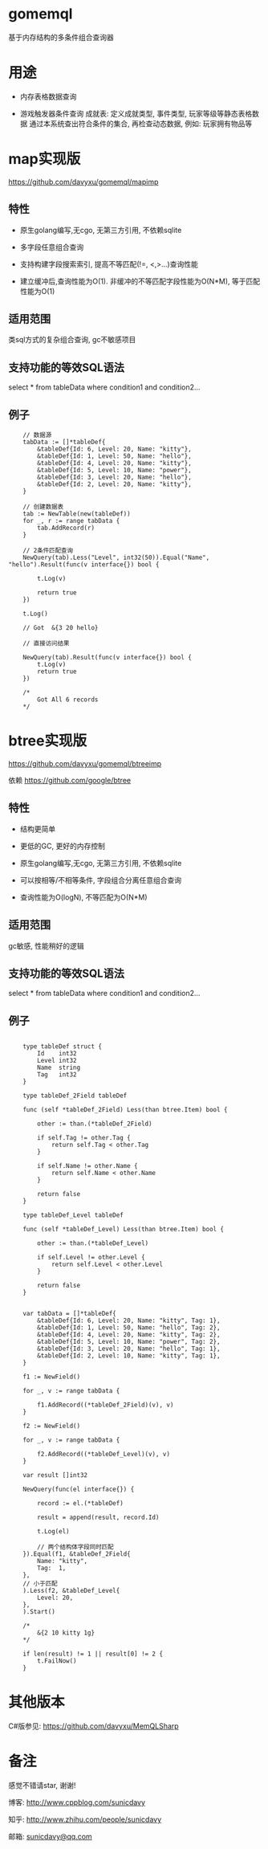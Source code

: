 # gomemql

基于内存结构的多条件组合查询器

# 用途

* 内存表格数据查询

* 游戏触发器条件查询
成就表: 定义成就类型, 事件类型, 玩家等级等静态表格数据
通过本系统查出符合条件的集合, 再检查动态数据, 例如: 玩家拥有物品等

# map实现版
https://github.com/davyxu/gomemql/mapimp

## 特性

* 原生golang编写,无cgo, 无第三方引用, 不依赖sqlite

* 多字段任意组合查询

* 支持构建字段搜索索引, 提高不等匹配(!=, <,>...)查询性能

* 建立缓冲后,查询性能为O(1). 非缓冲的不等匹配字段性能为O(N*M), 等于匹配性能为O(1)

## 适用范围

类sql方式的复杂组合查询, gc不敏感项目

## 支持功能的等效SQL语法
select * from tableData where condition1 and condition2...

## 例子
```golang
	// 数据源
	tabData := []*tableDef{
		&tableDef{Id: 6, Level: 20, Name: "kitty"},
		&tableDef{Id: 1, Level: 50, Name: "hello"},
		&tableDef{Id: 4, Level: 20, Name: "kitty"},
		&tableDef{Id: 5, Level: 10, Name: "power"},
		&tableDef{Id: 3, Level: 20, Name: "hello"},
		&tableDef{Id: 2, Level: 20, Name: "kitty"},
	}

	// 创建数据表
	tab := NewTable(new(tableDef))
	for _, r := range tabData {
		tab.AddRecord(r)
	}
	
	// 2条件匹配查询
	NewQuery(tab).Less("Level", int32(50)).Equal("Name", "hello").Result(func(v interface{}) bool {

		t.Log(v)

		return true
	})

	t.Log()

	// Got  &{3 20 hello}
	
	// 直接访问结果

	NewQuery(tab).Result(func(v interface{}) bool {
		t.Log(v)
		return true
	})

	/*
		Got All 6 records
	*/

```
# btree实现版

https://github.com/davyxu/gomemql/btreeimp

依赖
https://github.com/google/btree

## 特性

* 结构更简单

* 更低的GC, 更好的内存控制

* 原生golang编写,无cgo, 无第三方引用, 不依赖sqlite

* 可以按相等/不相等条件, 字段组合分离任意组合查询

* 查询性能为O(logN), 不等匹配为O(N*M)

## 适用范围
gc敏感, 性能稍好的逻辑

## 支持功能的等效SQL语法
select * from tableData where condition1 and condition2...

## 例子
```golang

	type tableDef struct {
		Id    int32
		Level int32
		Name  string
		Tag   int32
	}

	type tableDef_2Field tableDef
	
	func (self *tableDef_2Field) Less(than btree.Item) bool {
	
		other := than.(*tableDef_2Field)
	
		if self.Tag != other.Tag {
			return self.Tag < other.Tag
		}
	
		if self.Name != other.Name {
			return self.Name < other.Name
		}
	
		return false
	}
	
	type tableDef_Level tableDef
	
	func (self *tableDef_Level) Less(than btree.Item) bool {
	
		other := than.(*tableDef_Level)
	
		if self.Level != other.Level {
			return self.Level < other.Level
		}
	
		return false
	}


	var tabData = []*tableDef{
		&tableDef{Id: 6, Level: 20, Name: "kitty", Tag: 1},
		&tableDef{Id: 1, Level: 50, Name: "hello", Tag: 2},
		&tableDef{Id: 4, Level: 20, Name: "kitty", Tag: 2},
		&tableDef{Id: 5, Level: 10, Name: "power", Tag: 2},
		&tableDef{Id: 3, Level: 20, Name: "hello", Tag: 1},
		&tableDef{Id: 2, Level: 10, Name: "kitty", Tag: 1},
	}

	f1 := NewField()

	for _, v := range tabData {

		f1.AddRecord((*tableDef_2Field)(v), v)
	}

	f2 := NewField()

	for _, v := range tabData {

		f2.AddRecord((*tableDef_Level)(v), v)
	}

	var result []int32

	NewQuery(func(el interface{}) {

		record := el.(*tableDef)

		result = append(result, record.Id)

		t.Log(el)

		// 两个结构体字段同时匹配
	}).Equal(f1, &tableDef_2Field{
		Name: "kitty",
		Tag:  1,
	},
	// 小于匹配
	).Less(f2, &tableDef_Level{
		Level: 20,
	},
	).Start()

	/*
		&{2 10 kitty 1g}
	*/

	if len(result) != 1 || result[0] != 2 {
		t.FailNow()
	}

```


# 其他版本

C#版参见: https://github.com/davyxu/MemQLSharp

# 备注

感觉不错请star, 谢谢!

博客: http://www.cppblog.com/sunicdavy

知乎: http://www.zhihu.com/people/sunicdavy

邮箱: sunicdavy@qq.com
